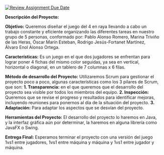 [![Review Assignment Due Date](https://classroom.github.com/assets/deadline-readme-button-24ddc0f5d75046c5622901739e7c5dd533143b0c8e959d652212380cedb1ea36.svg)](https://classroom.github.com/a/5NOJ1vCd)


**Descripción del Proyecto:**

  **Objetivo:** Queremos diseñar el juego del 4 en raya llevando a cabo un trabajo constante y eficiente organizando las diferentes tareas en nuestro grupo de 5 personas, conformado por: Pablo Alonso Romero, Marina Triviño de las Heras, Óscar Marín Esteban, Rodrigo Jesús-Fortanet Martínez, Álvaro Enol Alonso Ortega.
  
  **Características:** Es un juego en el que dos jugadores se enfrentan para lograr poner 4 fichas del mismo color seguidas, ya sea en vertical, horizontal o diagonal, en un tablero de 7 columnas x 6 filas.

  **Método de desarrollo del Proyecto:** Utilizaremos Scrum para gestionar el proyecto poco a poco, algunas características como los 3 pilares de Scrum, que son:
      **1. Transparencia:** en el que queremos que el desarrollo del proyecto sea visible por todos los miembros del equipo.
      **2. Inspección:** Queremos que se revise el progreso y resultados para identificar mejoras, incluyendo reuniones para ponernos al día de la situación del proyecto.
      **3. Adaptación:** Para adaptar  los aspectos que se desvían del proyecto.
  
  **Herramientas del Proyecto:** El desarrollo del proyecto lo haremos en Java, y la interfaz gráfica aún por determinar, la haremos en alguna librería como JavaFX o Swing.
  
  **Entrega Final:** Esperamos terminar el proyecto con una versión del juego 1vs1 entre jugadores, 1vs1 entre máquina y máquina y 1vs1 entre jugador y máquina.



  
